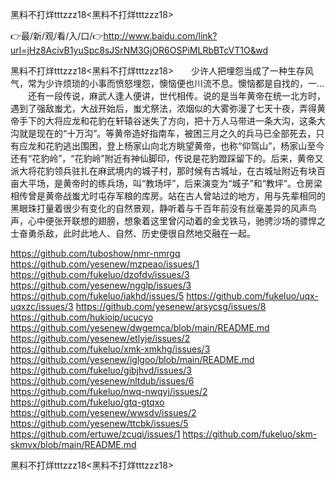 黑料不打烊tttzzz18<黑料不打烊tttzzz18>

👉最/新/观/看/入/口/👉http://www.baidu.com/link?url=jHz8AcivB1yuSpc8sJSrNM3GjOR6OSPiMLRbBTcVT1O&wd

黑料不打烊tttzzz18<黑料不打烊tttzzz18>　　少许人把埋怨当成了一种生存风气，常为少许烦琐的小事而愤怒埋怨，懊恼便也川流不息。懊恼都是自找的，一...
　　还有一段传说，麻武人逢人便讲，世代相传。说的是当年黄帝在统一北方时，遇到了强敌蚩尤，大战开始后，蚩尤祭法，浓烟似的大雾弥漫了七天十夜，弄得黄帝手下的大将应龙和花豹在轩辕谷迷失了方向，把十万人马带进一条大沟，这条大沟就是现在的“十万沟”。等黄帝造好指南车，被困三月之久的兵马已全部死去，只有应龙和花豹逃出围困，登上杨家山向北方眺望黄帝，也称“仰驾山”，杨家山至今还有“花豹岭”，“花豹岭”附近有神仙脚印，传说是花豹蹬踩留下的。后来，黄帝又派大将花豹领兵驻扎在麻武境内的城子村，那时候有古城址，在古城址附近有块百亩大平场，是黄帝时的练兵场，叫“教场坪”，后来演变为“城子”和“教坪”。仓房梁相传曾是黄帝战蚩尤时屯存军粮的库房。站在古人曾站过的地方，用与先辈相同的黑眼珠打量着很少有变化的自然景观，静听着与千百年前没有丝毫差异的风声鸟声，心中便张开联想的翅膀，想象着这里曾闪动着的金戈铁马，驰骋沙场的骠悍之士奋勇杀敌，此时此地人、自然、历史便很自然地交融在一起。


https://github.com/tuboshow/nmr-nmrgq
https://github.com/yesenew/mzpeao/issues/1
https://github.com/fukeluo/dzofdv/issues/3
https://github.com/yesenew/ngglp/issues/3
https://github.com/fukeluo/iakhd/issues/5
https://github.com/fukeluo/uqx-uqxzc/issues/3
https://github.com/yesenew/arsycsg/issues/8
https://github.com/hukioip/ucucyo
https://github.com/yesenew/dwgemca/blob/main/README.md
https://github.com/yesenew/etlyje/issues/2
https://github.com/fukeluo/xmk-xmkhg/issues/3
https://github.com/yesenew/iglgoo/blob/main/README.md
https://github.com/fukeluo/gibjhvd/issues/3
https://github.com/yesenew/nltdub/issues/6
https://github.com/fukeluo/nwq-nwqyj/issues/2
https://github.com/fukeluo/gtq-gtqxo
https://github.com/yesenew/wwsdv/issues/2
https://github.com/yesenew/ttcbk/issues/5
https://github.com/ertuwe/zcuqi/issues/1
https://github.com/fukeluo/skm-skmvx/blob/main/README.md

黑料不打烊tttzzz18&lt;黑料不打烊tttzzz18>
